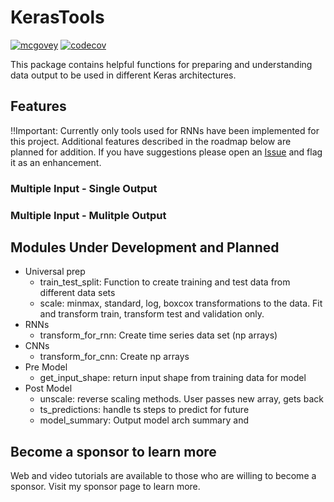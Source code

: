 # KerasTools
[![mcgovey](https://circleci.com/gh/mcgovey/KerasTools.svg?style=shield)](https://github.com/mcgovey/kerastools)
[![codecov](https://codecov.io/gh/mcgovey/KerasTools/branch/master/graph/badge.svg)](https://codecov.io/gh/mcgovey/KerasTools)

This package contains helpful functions for preparing and understanding data output to be used in different Keras architectures.

## Features
!!Important: Currently only tools used for RNNs have been implemented for this project. Additional features described in the roadmap below are planned for addition. 
If you have suggestions please open an [Issue](https://github.com/mcgovey/KerasTools/issues) and flag it as an enhancement.

### Multiple Input - Single Output

### Multiple Input - Mulitple Output

## Modules Under Development and Planned
- Universal prep
	- train_test_split: Function to create training and test data from different data sets
	- scale: minmax, standard, log, boxcox transformations to the data. Fit and transform train, transform test and validation only.
- RNNs
	- transform_for_rnn: Create time series data set (np arrays)
- CNNs
	- transform_for_cnn: Create np arrays
- Pre Model
	- get_input_shape: return input shape from training data for model
- Post Model
	- unscale: reverse scaling methods. User passes new array, gets back
	- ts_predictions: handle ts steps to predict for future
	- model_summary: Output model arch summary and 

## Become a sponsor to learn more
Web and video tutorials are available to those who are willing to become a sponsor. Visit my sponsor page to learn more.
